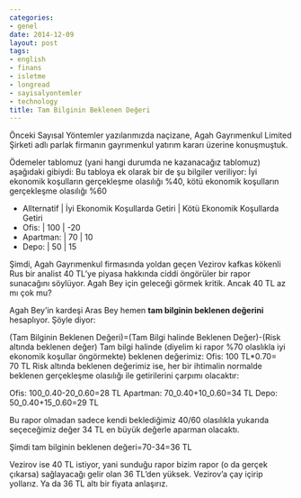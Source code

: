 ```yaml
---
categories:
- genel
date: 2014-12-09
layout: post
tags:
- english
- finans
- isletme
- longread
- sayisalyontemler
- technology
title: Tam Bilginin Beklenen Değeri
---
```


Önceki Sayısal Yöntemler yazılarımızda naçizane, Agah Gayrımenkul Limited Şirketi adlı parlak firmanın gayrımenkul yatırım kararı üzerine konuşmuştuk.

Ödemeler tablomuz (yani hangi durumda ne kazanacağız tablomuz) aşağıdaki gibiydi: Bu tabloya ek olarak bir de şu bilgiler veriliyor: İyi ekonomik koşulların gerçekleşme olasılığı %40, kötü ekonomik koşulların gerçekleşme olasılığı %60

- Allternatif | İyi Ekonomik Koşullarda Getiri | Kötü Ekonomik Koşullarda Getiri
- Ofis: | 100 | -20
- Apartman: | 70 | 10
- Depo: | 50 | 15

Şimdi, Agah Gayrımenkul firmasında yoldan geçen Vezirov kafkas kökenli Rus bir analist 40 TL’ye piyasa hakkında ciddi öngörüler bir rapor sunacağını söylüyor. Agah Bey için geleceği görmek kritik. Ancak 40 TL az mı çok mu?

Agah Bey’in kardeşi Aras Bey hemen **tam bilginin beklenen değerini** hesaplıyor. Şöyle diyor:

(Tam Bilginin Beklenen Değeri)=(Tam Bilgi halinde Beklenen Değer)-(Risk altında beklenen değer) Tam bilgi halinde (diyelim ki rapor %70 olaslıkla iyi ekonomik koşullar öngörmekte) beklenen değerimiz: Ofis: 100 TL\*0.70= 70 TL Risk altında beklenen değerimiz ise, her bir ihtimalin normalde beklenen gerçekleşme olasılığı ile getirilerini çarpımı olacaktır:

Ofis: 100_0.40-20_0.60=28 TL Apartman: 70_0.40+10_0.60=34 TL Depo: 50_0.40+15_0.60=29 TL

Bu rapor olmadan sadece kendi beklediğimiz 40/60 olasılıkla yukarıda seçeceğimiz değer 34 TL en büyük değerle aparman olacaktı.

Şimdi tam bilginin beklenen değeri=70-34=36 TL

Vezirov ise 40 TL istiyor, yani sunduğu rapor bizim rapor (o da gerçek çıkarsa) sağlayacağı gelir olan 36 TL’den yüksek. Vezirov’a çay içirip yollarız. Ya da 36 TL altı bir fiyata anlaşırız.
